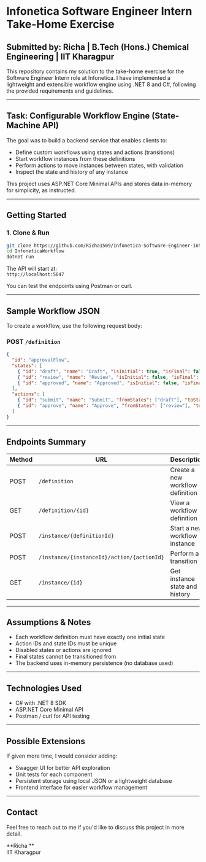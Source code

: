 # Infonetica Software Engineer Intern Take-Home Exercise  
## Submitted by: Richa | B.Tech (Hons.) Chemical Engineering | IIT Kharagpur

This repository contains my solution to the take-home exercise for the Software Engineer Intern role at Infonetica. I have implemented a lightweight and extensible workflow engine using .NET 8 and C#, following the provided requirements and guidelines.

---

## Task: Configurable Workflow Engine (State-Machine API)

The goal was to build a backend service that enables clients to:

- Define custom workflows using states and actions (transitions)
- Start workflow instances from these definitions
- Perform actions to move instances between states, with validation
- Inspect the state and history of any instance

This project uses ASP.NET Core Minimal APIs and stores data in-memory for simplicity, as instructed.

---

## Getting Started

### 1. Clone & Run

```bash
git clone https://github.com/Richa1509/Infonetica-Software-Engineer-Intern-Take-Home-Exercise-Richa-IIT-Kharagpur.git
cd InfoneticaWorkflow
dotnet run
```

The API will start at:  
`http://localhost:5047`

You can test the endpoints using Postman or curl.

---

## Sample Workflow JSON

To create a workflow, use the following request body:

### POST `/definition`

```json
{
  "id": "approvalFlow",
  "states": [
    { "id": "draft", "name": "Draft", "isInitial": true, "isFinal": false, "enabled": true },
    { "id": "review", "name": "Review", "isInitial": false, "isFinal": false, "enabled": true },
    { "id": "approved", "name": "Approved", "isInitial": false, "isFinal": true, "enabled": true }
  ],
  "actions": [
    { "id": "submit", "name": "Submit", "fromStates": ["draft"], "toState": "review", "enabled": true },
    { "id": "approve", "name": "Approve", "fromStates": ["review"], "toState": "approved", "enabled": true }
  ]
}
```

---

## Endpoints Summary

| Method | URL                                             | Description                       |
|--------|--------------------------------------------------|-----------------------------------|
| POST   | `/definition`                                   | Create a new workflow definition |
| GET    | `/definition/{id}`                              | View a workflow definition       |
| POST   | `/instance/{definitionId}`                      | Start a new workflow instance    |
| POST   | `/instance/{instanceId}/action/{actionId}`      | Perform a transition             |
| GET    | `/instance/{id}`                                | Get instance state and history   |

---

## Assumptions & Notes

- Each workflow definition must have exactly one initial state
- Action IDs and state IDs must be unique
- Disabled states or actions are ignored
- Final states cannot be transitioned from
- The backend uses in-memory persistence (no database used)

---

## Technologies Used

- C# with .NET 8 SDK
- ASP.NET Core Minimal API
- Postman / curl for API testing

---

## Possible Extensions

If given more time, I would consider adding:

- Swagger UI for better API exploration
- Unit tests for each component
- Persistent storage using local JSON or a lightweight database
- Frontend interface for easier workflow management

---

## Contact

Feel free to reach out to me if you'd like to discuss this project in more detail.

**Richa **  
IIT Kharagpur  
